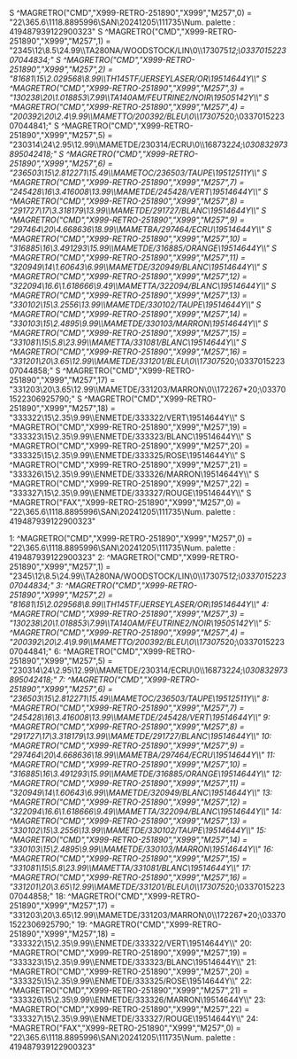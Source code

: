S ^MAGRETRO("CMD","X999-RETRO-251890","X999","M257",0)	=	"22\365.6\1118.8895996\SAN\20241205\111735\\Num. palette : 419487939122900323\"
S ^MAGRETRO("CMD","X999-RETRO-251890","X999","M257",1)	=	"2345\12\8.5\24.99\\\\TA280NA/WOODSTOCK/LIN\\0\\\\173075*12;\033701522307044834;"
S ^MAGRETRO("CMD","X999-RETRO-251890","X999","M257",2)	=	"81681\15\2.029568\8.99\\\\TH145TF/JERSEYLASER/OR\\19514644Y\\\\\"
S ^MAGRETRO("CMD","X999-RETRO-251890","X999","M257",3)	=	"130238\20\1.018853\7.99\\\\TA140AM/FEUTRINE2/NOIR\\19505142Y\\\\\"
S ^MAGRETRO("CMD","X999-RETRO-251890","X999","M257",4)	=	"200392\20\2.4\9.99\\\\MAMETTO/200392/BLEU\\0\\\\173075*20;\033701522307044841;"
S ^MAGRETRO("CMD","X999-RETRO-251890","X999","M257",5)	=	"230314\24\2.95\12.99\\\\MAMETDE/230314/ECRU\\0\\\\168732*24;\030832973895042418;"
S ^MAGRETRO("CMD","X999-RETRO-251890","X999","M257",6)	=	"236503\15\2.812271\15.49\\\\MAMETOC/236503/TAUPE\\19512511Y\\\\\"
S ^MAGRETRO("CMD","X999-RETRO-251890","X999","M257",7)	=	"245428\16\3.416008\13.99\\\\MAMETDE/245428/VERT\\19514644Y\\\\\"
S ^MAGRETRO("CMD","X999-RETRO-251890","X999","M257",8)	=	"291727\17\3.318179\13.99\\\\MAMETDE/291727/BLANC\\19514644Y\\\\\"
S ^MAGRETRO("CMD","X999-RETRO-251890","X999","M257",9)	=	"297464\20\4.668636\18.99\\\\MAMETBA/297464/ECRU\\19514644Y\\\\\"
S ^MAGRETRO("CMD","X999-RETRO-251890","X999","M257",10)	=	"316885\16\3.491293\15.99\\\\MAMETDE/316885/ORANGE\\19514644Y\\\\\"
S ^MAGRETRO("CMD","X999-RETRO-251890","X999","M257",11)	=	"320949\14\1.60643\6.99\\\\MAMETDE/320949/BLANC\\19514644Y\\\\\"
S ^MAGRETRO("CMD","X999-RETRO-251890","X999","M257",12)	=	"322094\16.6\1.618666\9.49\\\\MAMETTA/322094/BLANC\\19514644Y\\\\\"
S ^MAGRETRO("CMD","X999-RETRO-251890","X999","M257",13)	=	"330102\15\3.2556\13.99\\\\MAMETDE/330102/TAUPE\\19514644Y\\\\\"
S ^MAGRETRO("CMD","X999-RETRO-251890","X999","M257",14)	=	"330103\15\2.4895\9.99\\\\MAMETDE/330103/MARRON\\19514644Y\\\\\"
S ^MAGRETRO("CMD","X999-RETRO-251890","X999","M257",15)	=	"331081\15\5.8\23.99\\\\MAMETTA/331081/BLANC\\19514644Y\\\\\"
S ^MAGRETRO("CMD","X999-RETRO-251890","X999","M257",16)	=	"331201\20\3.65\12.99\\\\MAMETDE/331201/BLEU\\0\\\\173075*20;\033701522307044858;"
S ^MAGRETRO("CMD","X999-RETRO-251890","X999","M257",17)	=	"331203\20\3.65\12.99\\\\MAMETDE/331203/MARRON\\0\\\\172267*20;\033701522306925790;"
S ^MAGRETRO("CMD","X999-RETRO-251890","X999","M257",18)	=	"333322\15\2.35\9.99\\\\ENMETDE/333322/VERT\\19514644Y\\\\\"
S ^MAGRETRO("CMD","X999-RETRO-251890","X999","M257",19)	=	"333323\15\2.35\9.99\\\\ENMETDE/333323/BLANC\\19514644Y\\\\\"
S ^MAGRETRO("CMD","X999-RETRO-251890","X999","M257",20)	=	"333325\15\2.35\9.99\\\\ENMETDE/333325/ROSE\\19514644Y\\\\\"
S ^MAGRETRO("CMD","X999-RETRO-251890","X999","M257",21)	=	"333326\15\2.35\9.99\\\\ENMETDE/333326/MARRON\\19514644Y\\\\\"
S ^MAGRETRO("CMD","X999-RETRO-251890","X999","M257",22)	=	"333327\15\2.35\9.99\\\\ENMETDE/333327/ROUGE\\19514644Y\\\\\"
S ^MAGRETRO("FAX","X999-RETRO-251890","X999","M257",0)	=	"22\365.6\1118.8895996\SAN\20241205\111735\\Num. palette : 419487939122900323\"



1: 	^MAGRETRO("CMD","X999-RETRO-251890","X999","M257",0)	=	"22\365.6\1118.8895996\SAN\20241205\111735\\Num. palette : 419487939122900323\"
2: 	^MAGRETRO("CMD","X999-RETRO-251890","X999","M257",1)	=	"2345\12\8.5\24.99\\\\TA280NA/WOODSTOCK/LIN\\0\\\\173075*12;\033701522307044834;"
3: 	^MAGRETRO("CMD","X999-RETRO-251890","X999","M257",2)	=	"81681\15\2.029568\8.99\\\\TH145TF/JERSEYLASER/OR\\19514644Y\\\\\"
4: 	^MAGRETRO("CMD","X999-RETRO-251890","X999","M257",3)	=	"130238\20\1.018853\7.99\\\\TA140AM/FEUTRINE2/NOIR\\19505142Y\\\\\"
5: 	^MAGRETRO("CMD","X999-RETRO-251890","X999","M257",4)	=	"200392\20\2.4\9.99\\\\MAMETTO/200392/BLEU\\0\\\\173075*20;\033701522307044841;"
6: 	^MAGRETRO("CMD","X999-RETRO-251890","X999","M257",5)	=	"230314\24\2.95\12.99\\\\MAMETDE/230314/ECRU\\0\\\\168732*24;\030832973895042418;"
7: 	^MAGRETRO("CMD","X999-RETRO-251890","X999","M257",6)	=	"236503\15\2.812271\15.49\\\\MAMETOC/236503/TAUPE\\19512511Y\\\\\"
8: 	^MAGRETRO("CMD","X999-RETRO-251890","X999","M257",7)	=	"245428\16\3.416008\13.99\\\\MAMETDE/245428/VERT\\19514644Y\\\\\"
9: 	^MAGRETRO("CMD","X999-RETRO-251890","X999","M257",8)	=	"291727\17\3.318179\13.99\\\\MAMETDE/291727/BLANC\\19514644Y\\\\\"
10: 	^MAGRETRO("CMD","X999-RETRO-251890","X999","M257",9)	=	"297464\20\4.668636\18.99\\\\MAMETBA/297464/ECRU\\19514644Y\\\\\"
11: 	^MAGRETRO("CMD","X999-RETRO-251890","X999","M257",10)	=	"316885\16\3.491293\15.99\\\\MAMETDE/316885/ORANGE\\19514644Y\\\\\"
12: 	^MAGRETRO("CMD","X999-RETRO-251890","X999","M257",11)	=	"320949\14\1.60643\6.99\\\\MAMETDE/320949/BLANC\\19514644Y\\\\\"
13: 	^MAGRETRO("CMD","X999-RETRO-251890","X999","M257",12)	=	"322094\16.6\1.618666\9.49\\\\MAMETTA/322094/BLANC\\19514644Y\\\\\"
14: 	^MAGRETRO("CMD","X999-RETRO-251890","X999","M257",13)	=	"330102\15\3.2556\13.99\\\\MAMETDE/330102/TAUPE\\19514644Y\\\\\"
15: 	^MAGRETRO("CMD","X999-RETRO-251890","X999","M257",14)	=	"330103\15\2.4895\9.99\\\\MAMETDE/330103/MARRON\\19514644Y\\\\\"
16: 	^MAGRETRO("CMD","X999-RETRO-251890","X999","M257",15)	=	"331081\15\5.8\23.99\\\\MAMETTA/331081/BLANC\\19514644Y\\\\\"
17: 	^MAGRETRO("CMD","X999-RETRO-251890","X999","M257",16)	=	"331201\20\3.65\12.99\\\\MAMETDE/331201/BLEU\\0\\\\173075*20;\033701522307044858;"
18: 	^MAGRETRO("CMD","X999-RETRO-251890","X999","M257",17)	=	"331203\20\3.65\12.99\\\\MAMETDE/331203/MARRON\\0\\\\172267*20;\033701522306925790;"
19: 	^MAGRETRO("CMD","X999-RETRO-251890","X999","M257",18)	=	"333322\15\2.35\9.99\\\\ENMETDE/333322/VERT\\19514644Y\\\\\"
20: 	^MAGRETRO("CMD","X999-RETRO-251890","X999","M257",19)	=	"333323\15\2.35\9.99\\\\ENMETDE/333323/BLANC\\19514644Y\\\\\"
21: 	^MAGRETRO("CMD","X999-RETRO-251890","X999","M257",20)	=	"333325\15\2.35\9.99\\\\ENMETDE/333325/ROSE\\19514644Y\\\\\"
22: 	^MAGRETRO("CMD","X999-RETRO-251890","X999","M257",21)	=	"333326\15\2.35\9.99\\\\ENMETDE/333326/MARRON\\19514644Y\\\\\"
23: 	^MAGRETRO("CMD","X999-RETRO-251890","X999","M257",22)	=	"333327\15\2.35\9.99\\\\ENMETDE/333327/ROUGE\\19514644Y\\\\\"
24: 	^MAGRETRO("FAX","X999-RETRO-251890","X999","M257",0)	=	"22\365.6\1118.8895996\SAN\20241205\111735\\Num. palette : 419487939122900323\"